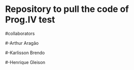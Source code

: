 # Repository to pull the code of Prog.IV test  
  #collaborators

#-Arthur Aragão

#-Karlisson Brendo

#-Henrique Gleison
